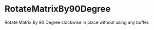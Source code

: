 RotateMatrixBy90Degree
======================

Rotate Matrix By 90 Degree clockwise in place without using any buffer.
